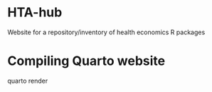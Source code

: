 # HTA-hub
Website for a repository/inventory of health economics R packages 

# Compiling Quarto website
quarto render
